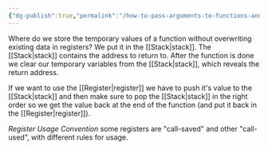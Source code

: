 ```yaml
---
{"dg-publish":true,"permalink":"/how-to-pass-arguments-to-functions-and-return-values-from-them-in-assembly/","tags":["datorteknik"]}
---
```



Where do we store the temporary values of a function without overwriting existing data in registers? We put it in the [[Stack\|stack]]. The [[Stack\|stack]] contains the address to return to. After the function is done we clear our temporary variables from the [[Stack\|stack]], which reveals the return address. 

If we want to use the [[Register\|register]] we have to push it's value to the [[Stack\|stack]] and then make sure to pop the [[Stack\|stack]] in the right order so we get the value back at the end of the function (and put it back in the [[Register\|register]]).

*Register Usage Convention* some registers are "call-saved" and other "call-used", with different rules for usage.
